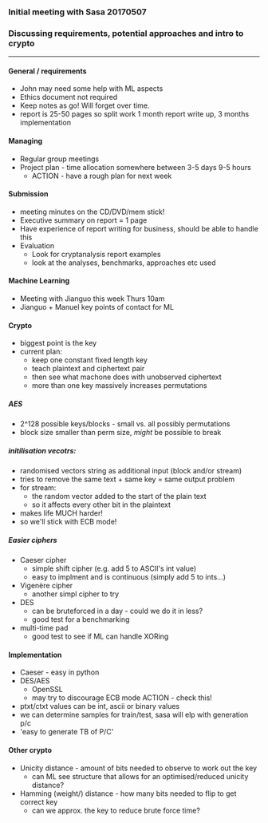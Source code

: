 ### Initial meeting with Sasa 20170507
### Discussing requirements, potential approaches and intro to crypto
------------------------------------------------------------------------
#### General / requirements

- John may need some help with ML aspects
- Ethics document not required
- Keep notes as go! Will forget over time.
- report is 25-50 pages so split work 1 month report write up, 3 months implementation

#### Managing
- Regular group meetings
- Project plan - time allocation somewhere between 3-5 days 9-5 hours
  - ACTION - have a rough plan for next week

#### Submission
- meeting minutes on the CD/DVD/mem stick!
- Executive summary on report = 1 page
- Have experience of report writing for business, should be able to handle this
- Evaluation 
  - Look for cryptanalysis report examples
  - look at the analyses, benchmarks, approaches etc used

#### Machine Learning
- Meeting with Jianguo this week Thurs 10am
- Jianguo + Manuel key points of contact for ML

#### Crypto
- biggest point is the key
- current plan:
  - keep one constant fixed length key
  - teach plaintext and ciphertext pair
  - then see what machone does with unobserved ciphertext
  - more than one key massively increases permutations
 ##### AES
- 2^128 possible keys/blocks - small vs. all possibly permutations
- block size smaller than perm size, *might* be possible to break
 ##### initilisation vecotrs:
- randomised vectors string as additional input (block and/or stream)
- tries to remove the same text + same key = same output problem
- for stream:
  - the random vector added to the start of the plain text
  - so it affects every other bit in the plaintext
- makes life MUCH harder!
- so we'll stick with ECB mode!
##### Easier ciphers
- Caeser cipher 
  - simple shift cipher (e.g. add 5 to ASCII's int value)
  - easy to implment and is continuous (simply add 5 to ints...)
- Vigenère cipher
  - another simpl cipher to try
- DES
  - can be bruteforced in a day - could we do it in less?
  - good test for a benchmarking
- multi-time pad
  - good test to see if ML can handle XORing
  
#### Implementation
- Caeser - easy in python
- DES/AES 
  - OpenSSL
  - may try to discourage ECB mode
  ACTION - check this!
- ptxt/ctxt values can be int, ascii or binary values
- we can determine samples for train/test, sasa will elp with generation p/c
- 'easy to generate TB of P/C'

#### Other crypto
- Unicity distance - amount of bits needed to observe to work out the key
  - can ML see structure that allows for an optimised/reduced unicity distance?
- Hamming (weight/) distance - how many bits needed to flip to get correct key
  - can we approx. the key to reduce brute force time?
